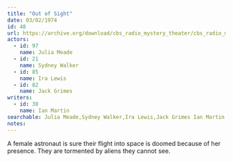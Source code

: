 ```yaml
---
title: "Out of Sight"
date: 03/02/1974
id: 48
url: https://archive.org/download/cbs_radio_mystery_theater/cbs_radio_mystery_theater-0001-0050.zip/cbs_radio_mystery_theater-0001-0050%2Fcbsrmt_0048_out_of_sight.mp3
actors:  
  - id: 97
    name: Julia Meade  
  - id: 21
    name: Sydney Walker  
  - id: 85
    name: Ira Lewis  
  - id: 82
    name: Jack Grimes
writers:  
  - id: 38
    name: Ian Martin
searchable: Julia Meade,Sydney Walker,Ira Lewis,Jack Grimes Ian Martin
notes:  
---
```

A female astronaut is sure their flight into space is doomed because of her presence. They are tormented by aliens they cannot see.